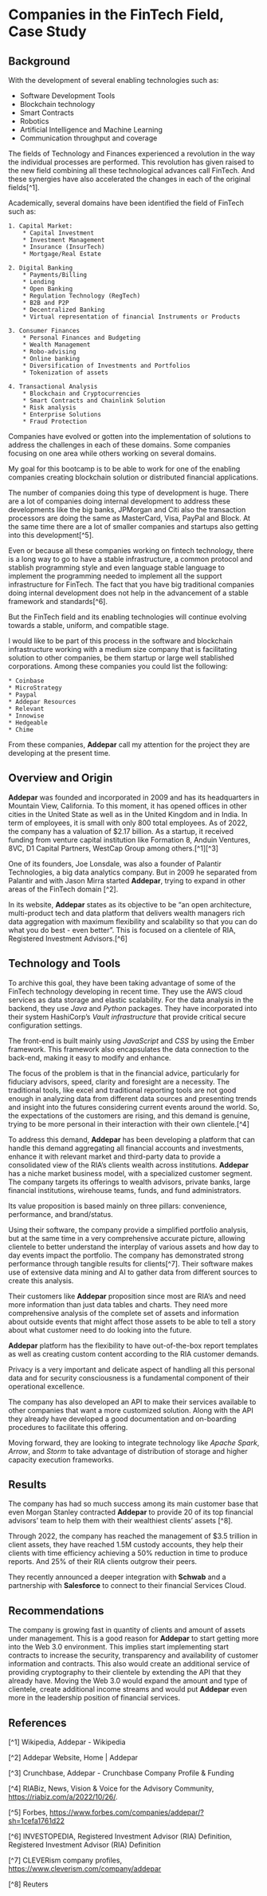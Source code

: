 # Companies in the FinTech Field, Case Study

## Background

With the development of several enabling technologies such as:

   * Software Development Tools
   * Blockchain technology
   * Smart Contracts
   * Robotics
   * Artificial Intelligence and Machine Learning
   * Communication throughput and coverage

The fields of Technology and Finances experienced a revolution in the way the individual processes are performed. This revolution has given raised to the new field combining all these technological advances call FinTech. And these synergies have also accelerated the changes in each of the original fields[^1].

Academically, several domains have been identified the field of FinTech such as:

    1. Capital Market:
        * Capital Investment
        * Investment Management
        * Insurance (InsurTech)
        * Mortgage/Real Estate
        
    2. Digital Banking 
        * Payments/Billing
        * Lending
        * Open Banking
        * Regulation Technology (RegTech)
        * B2B and P2P
        * Decentralized Banking
        * Virtual representation of financial Instruments or Products
        
    3. Consumer Finances
        * Personal Finances and Budgeting
        * Wealth Management
        * Robo-advising
        * Online banking
        * Diversification of Investments and Portfolios
        * Tokenization of assets
        
    4. Transactional Analysis
        * Blockchain and Cryptocurrencies    
        * Smart Contracts and Chainlink Solution
        * Risk analysis
        * Enterprise Solutions
        * Fraud Protection

Companies have evolved or gotten into the implementation of solutions to address the challenges in each of these domains. Some companies focusing on one area while others working on several domains. 

My goal for this bootcamp is to be able to work for one of the enabling companies creating blockchain solution or distributed financial applications.

The number of companies doing this type of development is huge. There are a lot of companies doing internal development to address these developments like the big banks, JPMorgan and Citi also the transaction processors are doing the same as MasterCard, Visa, PayPal and Block. At the same time there are a lot of smaller companies and startups also getting into this development[^5].

Even or because all these companies working on fintech technology, there is a long way to go to have a stable infrastructure, a common protocol and stablish programming style and even language stable language to implement the programming needed to implement all the support infrastructure for FinTech. The fact that you have big traditional companies doing internal development does not help in the advancement of a stable framework and standards[^6].

But the FinTech field and its enabling technologies will continue evolving towards a stable, uniform, and compatible stage.

I would like to be part of this process in the software and blockchain infrastructure working with a medium size company that is facilitating solution to other companies, be them startup or large well stablished corporations. Among these companies you could list the following:

    * Coinbase
    * MicroStrategy
    * Paypal
    * Addepar Resources
    * Relevant
    * Innowise
    * Hedgeable
    * Chime

From these companies, **Addepar** call my attention for the project they are developing at the present time.

## Overview and Origin

**Addepar** was founded and incorporated in 2009 and has its headquarters in Mountain View, California. To this moment, it has opened offices in other cities in the United State as well as in the United Kingdom and in India. In term of employees, it is small with only 800 total employees. As of 2022, the company has a valuation of $2.17 billion. As a startup, it received funding from venture capital institution like Formation 8, Anduin Ventures, 8VC, D1 Capital Partners, WestCap Group among others.[^1][^3]

One of its founders, Joe Lonsdale, was also a founder of Palantir Technologies, a big data analytics company. But in 2009 he separated from Palantir and with Jason Mirra started **Addepar**, trying to expand in other areas of the FinTech domain [^2].

In its website, **Addepar** states as its objective to be “an open architecture, multi-product tech and data platform that delivers wealth managers rich data aggregation with maximum flexibility and scalability so that you can do what you do best - even better”. This is focused on a clientele of RIA, Registered Investment Advisors.[^6]

## Technology and Tools

To archive this goal, they have been taking advantage of some of the FinTech technology developing in recent time. They use the AWS cloud services as data storage and elastic scalability. For the data analysis in the backend, they use _Java_ and _Python_ packages. They have incorporated into their system HashiCorp’s _Vault infrastructure_ that provide critical secure configuration settings.

The front-end is built mainly using _JavaScript_ and _CSS_ by using the Ember framework. This framework also encapsulates the data connection to the back-end, making it easy to modify and enhance. 

The focus of the problem is that in the financial advice, particularly for fiduciary advisors, speed, clarity and foresight are a necessity. The traditional tools, like excel and traditional reporting tools are not good enough in analyzing data from different data sources and presenting trends and insight into the futures considering current events around the world. So, the expectations of the customers are rising, and this demand is genuine, trying to be more personal in their interaction with their own clientele.[^4] 

To address this demand, **Addepar** has been developing a platform that can handle this demand aggregating all financial accounts and investments, enhance it with relevant market and third-party data to provide a consolidated view of the RIA’s clients wealth across institutions.
**Addepar** has a niche market business model, with a specialized customer segment. The company targets its offerings to wealth advisors, private banks, large financial institutions, wirehouse teams, funds, and fund administrators.

Its value proposition is based mainly on three pillars: convenience, performance, and brand/status.

Using their software, the company provide a simplified portfolio analysis, but at the same time in a very comprehensive accurate picture, allowing clientele to better understand the interplay of various assets and how day to day events impact the portfolio. The company has demonstrated strong performance through tangible results for clients[^7]. Their software makes use of extensive data mining and AI to gather data from different sources to create this analysis.

Their customers like **Addepar** proposition since most are RIA’s and need more information than just data tables and charts. They need more comprehensive analysis of the complete set of assets and information about outside events that might affect those assets to be able to tell a story about what customer need to do looking into the future.

**Addepar** platform has the flexibility to have out-of-the-box report templates as well as creating custom content according to the RIA customer demands. 

Privacy is a very important and delicate aspect of handling all this personal data and for security consciousness is a fundamental component of their operational excellence. 

The company has also developed an API to make their services available to other companies that want a more customized solution. Along with the API they already have developed a good documentation and on-boarding procedures to facilitate this offering.

Moving forward, they are looking to integrate technology like _Apache Spark_, _Arrow_, and _Storm_ to take advantage of distribution of storage and higher capacity execution frameworks.

## Results

The company has had so much success among its main customer base that even Morgan Stanley contracted **Addepar** to provide 20 of its top financial advisors’ team to help them with their wealthiest clients’ assets [^8]. 

Through 2022, the company has reached the management of $3.5 trillion in client assets, they have reached 1.5M custody accounts, they help their clients with time efficiency achieving a 50% reduction in time to produce reports. And 25% of their RIA clients outgrow their peers. 

They recently announced a deeper integration with **Schwab** and a partnership with **Salesforce** to connect to their financial Services Cloud.

## Recommendations

The company is growing fast in quantity of clients and amount of assets under management. This is a good reason for **Addepar** to start getting more into the Web 3.0 environment. This implies start implementing start contracts to increase the security, transparency and availability of customer information and contracts. This also would create an additional service of providing cryptography to their clientele by extending the API that they already have. Moving the Web 3.0 would expand the amount and type of clientele, create additional income streams and would put **Addepar** even more in the leadership position of financial services.

## References

[^1] Wikipedia, Addepar - Wikipedia

[^2] Addepar Website, Home | Addepar

[^3] Crunchbase, Addepar - Crunchbase Company Profile & Funding

[^4] RIABiz, News, Vision & Voice for the Advisory Community, https://riabiz.com/a/2022/10/26/.  

[^5] Forbes, https://www.forbes.com/companies/addepar/?sh=1cefa1761d22

[^6] INVESTOPEDIA, Registered Investment Advisor (RIA) Definition, Registered Investment Advisor (RIA) Definition

[^7] CLEVERism company profiles, https://www.cleverism.com/company/addepar

[^8] Reuters


